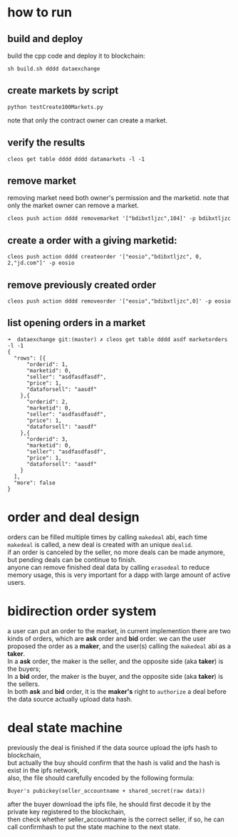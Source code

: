 # how to run
## build and deploy
build the cpp code and deploy it to blockchain:  
```
sh build.sh dddd dataexchange
```
## create markets by script
```
python testCreate100Markets.py
```
note that only the contract owner can create a market.

## verify the results
```
cleos get table dddd dddd datamarkets -l -1
```
## remove market
removing market need both owner's permission and the marketid.
note that only the market owner can remove a market.

```
cleos push action dddd removemarket '["bdibxtljzc",104]' -p bdibxtljzc
```

## create a order with a giving marketid:
```
cleos push action dddd createorder '["eosio","bdibxtljzc", 0, 2,"jd.com"]' -p eosio
```

## remove previously created order
```
cleos push action dddd removeorder '["eosio","bdibxtljzc",0]' -p eosio
```
## list opening orders in a market
```
➜  dataexchange git:(master) ✗ cleos get table dddd asdf marketorders -l -1
{
  "rows": [{
      "orderid": 1,
      "marketid": 0,
      "seller": "asdfasdfasdf",
      "price": 1,
      "dataforsell": "aasdf"
    },{
      "orderid": 2,
      "marketid": 0,
      "seller": "asdfasdfasdf",
      "price": 1,
      "dataforsell": "aasdf"
    },{
      "orderid": 3,
      "marketid": 0,
      "seller": "asdfasdfasdf",
      "price": 1,
      "dataforsell": "aasdf"
    }
  ],
  "more": false
}
```
# order and deal design
orders can be filled multiple times by calling ```makedeal``` abi, each time ```makedeal``` is called, a new deal is created with an unique ```dealid```.  
if an order is canceled by the seller, no more deals can be made anymore, but pending deals can be continue to finish.  
anyone can remove finished deal data by calling ```erasedeal``` to reduce memory usage, this is very important for a dapp with large amount of active users.   

# bidirection order system
a user can put an order to the market, in current implemention there are two kinds of orders, which are **ask** order and **bid** order.
we can the user proposed the order as a **maker**, and the user(s) calling the ```makedeal``` abi as a **taker**.   
In a **ask** order, the maker is the seller, and the opposite side (aka **taker**) is the buyers;  
In a **bid** order, the maker is the buyer, and the opposite side (aka **taker**) is the sellers.  
In both **ask** and **bid** order, it is the **maker's** right to  ```authorize``` a deal before the data source actually upload data hash.  

# deal state machine
previously the deal is finished if the data source upload the ipfs hash to blockchain,   
but actually the buy should confirm that the hash is valid and the hash is exist in the ipfs network,  
also, the file should carefully encoded by the following formula:  

```Buyer's pubickey(seller_accountname + shared_secret(raw data))```

after the buyer download the ipfs file, he should first decode it by the private key registered to the blockchain,   
then check whether seller_accountname is the correct seller, if so, he can call confirmhash to put the state machine to the next state.

